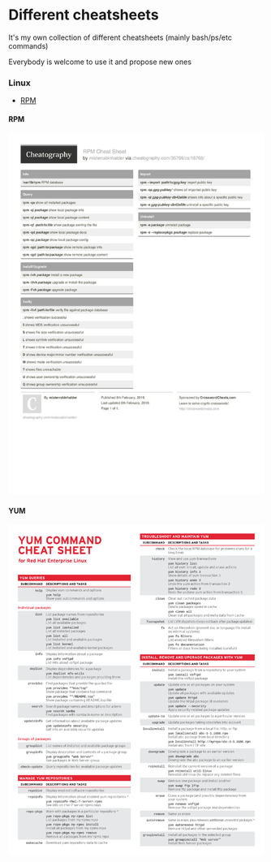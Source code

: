 # Different cheatsheets

It's my own collection of different cheatsheets (mainly bash/ps/etc commands)

Everybody is welcome to use it and propose new ones

### Linux

- [RPM](#RPM)

#### RPM
![RPM](https://github.com/SvyatoslavFedynyak/cheatsheets/blob/master/files/rpm.jpg)

#### YUM
![YUM1](https://github.com/SvyatoslavFedynyak/cheatsheets/blob/master/files/yum.png)
